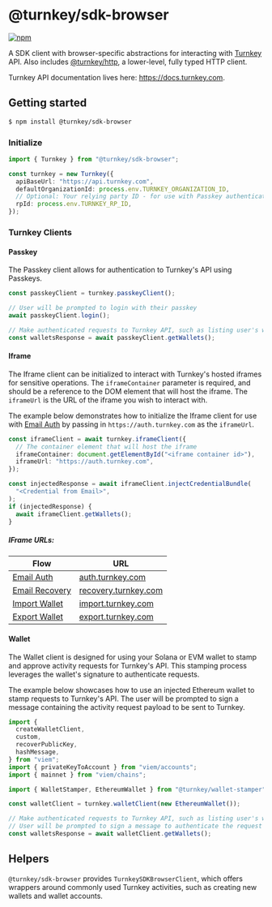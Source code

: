 # @turnkey/sdk-browser

[![npm](https://img.shields.io/npm/v/@turnkey/http?color=%234C48FF)](https://www.npmjs.com/package/@turnkey/sdk-browser)

A SDK client with browser-specific abstractions for interacting with [Turnkey](https://turnkey.com) API. Also includes [@turnkey/http](https://www.npmjs.com/package/@turnkey/http), a lower-level, fully typed HTTP client.

Turnkey API documentation lives here: https://docs.turnkey.com.

## Getting started

```bash
$ npm install @turnkey/sdk-browser
```

### Initialize

```typescript
import { Turnkey } from "@turnkey/sdk-browser";

const turnkey = new Turnkey({
  apiBaseUrl: "https://api.turnkey.com",
  defaultOrganizationId: process.env.TURNKEY_ORGANIZATION_ID,
  // Optional: Your relying party ID - for use with Passkey authentication
  rpId: process.env.TURNKEY_RP_ID,
});
```

### Turnkey Clients

#### Passkey

The Passkey client allows for authentication to Turnkey's API using Passkeys.

```typescript
const passkeyClient = turnkey.passkeyClient();

// User will be prompted to login with their passkey
await passkeyClient.login();

// Make authenticated requests to Turnkey API, such as listing user's wallets
const walletsResponse = await passkeyClient.getWallets();
```

#### Iframe

The Iframe client can be initialized to interact with Turnkey's hosted iframes for sensitive operations.
The `iframeContainer` parameter is required, and should be a reference to the DOM element that will host the iframe.
The `iframeUrl` is the URL of the iframe you wish to interact with.

The example below demonstrates how to initialize the Iframe client for use with [Email Auth](https://docs.turnkey.com/embedded-wallets/sub-organization-auth)
by passing in `https://auth.turnkey.com` as the `iframeUrl`.

```typescript
const iframeClient = await turnkey.iframeClient({
  // The container element that will host the iframe
  iframeContainer: document.getElementById("<iframe container id>"),
  iframeUrl: "https://auth.turnkey.com",
});

const injectedResponse = await iframeClient.injectCredentialBundle(
  "<Credential from Email>",
);
if (injectedResponse) {
  await iframeClient.getWallets();
}
```

##### IFrame URLs:

| Flow                                                                                  | URL                                                  |
| ------------------------------------------------------------------------------------- | ---------------------------------------------------- |
| [Email Auth](https://docs.turnkey.com/embedded-wallets/sub-organization-auth)         | [auth.turnkey.com](https://auth.turnkey.com)         |
| [Email Recovery](https://docs.turnkey.com/embedded-wallets/sub-organization-recovery) | [recovery.turnkey.com](https://recovery.turnkey.com) |
| [Import Wallet](https://docs.turnkey.com/features/import-wallets)                     | [import.turnkey.com](https://import.turnkey.com)     |
| [Export Wallet](https://docs.turnkey.com/features/export-wallets)                     | [export.turnkey.com](https://export.turnkey.com)     |

#### Wallet

The Wallet client is designed for using your Solana or EVM wallet to stamp and approve activity requests for Turnkey's API.
This stamping process leverages the wallet's signature to authenticate requests.

The example below showcases how to use an injected Ethereum wallet to stamp requests to Turnkey's API.
The user will be prompted to sign a message containing the activity request payload to be sent to Turnkey.

```typescript
import {
  createWalletClient,
  custom,
  recoverPublicKey,
  hashMessage,
} from "viem";
import { privateKeyToAccount } from "viem/accounts";
import { mainnet } from "viem/chains";

import { WalletStamper, EthereumWallet } from "@turnkey/wallet-stamper";

const walletClient = turnkey.walletClient(new EthereumWallet());

// Make authenticated requests to Turnkey API, such as listing user's wallets
// User will be prompted to sign a message to authenticate the request
const walletsResponse = await walletClient.getWallets();
```

## Helpers

`@turnkey/sdk-browser` provides `TurnkeySDKBrowserClient`, which offers wrappers around commonly used Turnkey activities, such as creating new wallets and wallet accounts.
